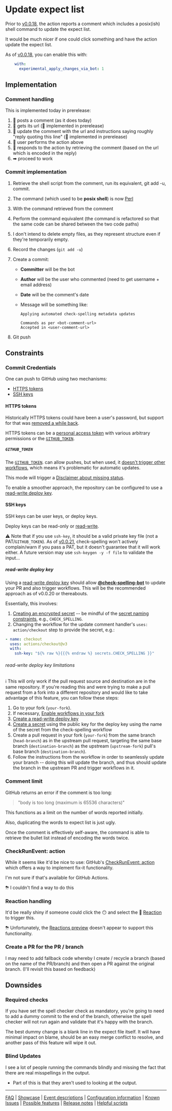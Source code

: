 # Update expect list

Prior to [v0.0.18](https://github.com/check-spelling/check-spelling/releases/tag/v0.0.18), the action reports a comment which includes a posix(ish) shell command to update the expect list.

It would be much nicer if one could click something and have the action update the expect list.

As of [v0.0.18](https://github.com/check-spelling/check-spelling/releases/tag/v0.0.18), you can enable this with:

```yaml
    with:
      experimental_apply_changes_via_bot: 1
```

## Implementation

### Comment handling

This is implemented today in prerelease:

1. 🤖 posts a comment (as it does today)
1. 🤖 gets its url (🌟 implemented in prerelease)
1. 🤖 update the comment with the url and instructions saying roughly "reply quoting this line"  (🌟 implemented in prerelease)
1. 🤺 user performs the action above
1. 🤖 responds to the action by retrieving the comment (based on the url which is encoded in the reply)
1. ➡ proceed to work

### Commit implementation

1. Retrieve the shell script from the comment, run its equivalent, git add -u, commit.
1. The command (which used to be **posix shell**) is now [Perl](./Feature:-Other-shells.md)
1. With the command retrieved from the comment
1. Perform the command equivalent (the command is refactored so that the same code can be shared between the two code paths)
1. I don't intend to delete empty files, as they represent structure even if they're temporarily empty.
1. Record the changes (`git add -u`)
1. Create a commit:

   * **Committer** will be the bot
   * **Author** will be the user who commented (need to get username + email address)
   * **Date** will be the comment's date
   * Message will be something like:

     ```
     Applying automated check-spelling metadata updates

     Commands as per <bot-comment-url>
     Accepted in <user-comment-url>
     ```

1. Git push

## Constraints

### Commit Credentials

One can push to GitHub using two mechanisms:
* [HTTPS tokens](#https-tokens)
* [SSH keys](#ssh-keys)

#### HTTPS tokens
Historically HTTPS tokens could have been a user's password, but support for that was [removed a while back](https://github.blog/2020-12-15-token-authentication-requirements-for-git-operations/).

HTTPS tokens can be a [personal access token](https://docs.github.com/en/authentication/keeping-your-account-and-data-secure/creating-a-personal-access-token) with various arbitrary permissions or the [`GITHUB_TOKEN`](#github-token).

##### `GITHUB_TOKEN`
The [`GITHUB_TOKEN`](https://docs.github.com/en/actions/security-guides/automatic-token-authentication). can allow pushes, but when used, it [doesn't trigger other workflows](https://docs.github.com/en/actions/security-guides/automatic-token-authentication#using-the-github_token-in-a-workflow), which means it's problematic for automatic updates.

This mode will trigger a [Disclaimer about missing status](./Feature:-Disclaimer-about-missing-status.md).

To enable a smoother approach, the repository can be configured to use a [read-write deploy key](./Feature:-Update-with-deploy-key.md).

#### SSH keys
SSH keys can be user keys, or deploy keys.

Deploy keys can be read-only or [read-write](#read-write-deploy-key).

⚠️ Note that if you use `ssh-key`, it should be a valid private key file (not a PAT/`GITHUB_TOKEN`).
As of [v0.0.21](https://github.com/check-spelling/check-spelling/releases/tag/v0.0.21), check-spelling won't actively complain/warn if you pass a PAT, but it doesn't guarantee that it will work either. A future version may use `ssh-keygen -y -f file` to validate the input...

##### read-write deploy key
Using a [read-write deploy key](https://docs.github.com/en/developers/overview/managing-deploy-keys#setup-2) should allow [**@check-spelling-bot**](https://github.com/check-spelling-bot) to update your PR and also trigger workflows. This will be the recommended approach as of v0.0.20 or thereabouts.

Essentially, this involves:
1. [Creating an encrypted secret](https://docs.github.com/en/actions/security-guides/encrypted-secrets#creating-encrypted-secrets-for-a-repository) -- be mindful of the [secret naming constraints](https://docs.github.com/en/actions/security-guides/encrypted-secrets#naming-your-secrets), e.g., `CHECK_SPELLING`.
2. Changing the workflow for the update comment handler's `uses: action/checkout` step to provide the secret, e.g.:

```yaml
- name: checkout
  uses: actions/checkout@v3
  with:
    ssh-key: "${% raw %}{{{% endraw %} secrets.CHECK_SPELLING }}"
```

###### read-write deploy key limitations
ℹ️ This will only work if the pull request source and destination are in the same repository.
If you're reading this and were trying to make a pull request from a fork into a different repository and would like to take advantage of this feature, you can follow these steps:

1. Go to your fork (`your-fork`).
2. If necessary, [Enable workflows in your fork](https://github.com/github/docs/issues/15761)
2. [Create a read-write deploy key](https://docs.github.com/en/developers/overview/managing-deploy-keys#deploy-keys)
3. [Create a secret](https://docs.github.com/en/actions/security-guides/encrypted-secrets#creating-encrypted-secrets-for-a-repository) using the public key for the deploy key using the name of the secret from the check-spelling workflow
4. Create a pull request in your fork (`your-fork`) from the same branch (`head-branch`) as in the upstream pull request, targeting the same base branch (`destination-branch`) as the upstream (`upstream-fork`) pull's base branch (`destination-branch`).
5. Follow the instructions from the workflow in order to seamlessly update your branch -- doing this will update the branch, and thus should update the branch in the upstream PR and trigger workflows in it.

### Comment limit

GitHub returns an error if the comment is too long:
> "body is too long (maximum is 65536 characters)"

This functions as a limit on the number of words reported initially.

Also, duplicating the words to expect list is just ugly.

Once the comment is effectively self-aware, the command is able to retrieve the bullet list instead of encoding the words twice.

### CheckRunEvent: action

While it seems like it'd be nice to use:
GitHub's [CheckRunEvent: action](https://developer.github.com/v3/activity/events/types/#checkrunevent-api-payload)
which offers a way to implement fix-it functionality.

I'm not sure if that's available for GitHub Actions.

⛈ I couldn't find a way to do this

### Reaction handling

It'd be really shiny if someone could click the 😶 and select the 🚀 [Reaction](https://developer.github.com/v3/reactions/) to trigger this.

⛈ Unfortunately, the [Reactions preview](https://developer.github.com/changes/2016-05-12-reactions-api-preview) doesn't appear to support this functionality.

### Create a PR for the PR / branch

I may need to add fallback code whereby I create / recycle a branch (based on the name of the PR/branch) and then open a PR against the original branch. (I'll revisit this based on feedback)

## Downsides

### Required checks
If you have set the spell checker check as mandatory, you're going to need to add a dummy commit to the end of the branch, otherwise the spell checker will not run again and validate that it's happy with the branch.

The best dummy change is a blank line in the expect file itself. It will have minimal impact on blame, should be an easy merge conflict to resolve, and another pass of this feature will wipe it out.

### Blind Updates
I see a lot of people running the commands blindly and missing the fact that there are real misspellings in the output.

* Part of this is that they aren't used to looking at the output.


---
[FAQ](FAQ.md) | [Showcase](Showcase.md) | [Event descriptions](Event-descriptions.md) | [Configuration information](Configuration-information.md) | [Known Issues](Known-Issues.md) | [Possible features](Possible-features.md) | [Release notes](Release-notes.md) | [Helpful scripts](Helpful-scripts.md)
